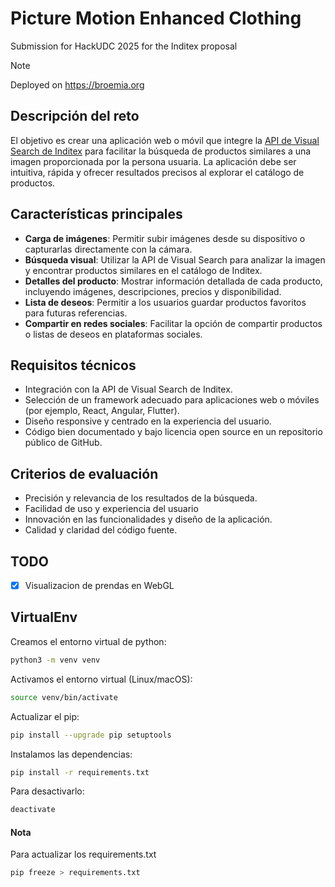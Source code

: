 # Picture Motion Enhanced Clothing

Submission for HackUDC 2025 for the Inditex proposal

> [!NOTE]
> Deployed on https://broemia.org

## Descripción del reto
El objetivo es crear una aplicación web o móvil que integre la [API de Visual Search de Inditex](https://developer.inditex.com/apimktplc/web/products/pubapimkt/protocols/REST/apis/visual-search/overview) para facilitar la búsqueda de productos similares a una imagen proporcionada por la persona usuaria. La aplicación debe ser intuitiva, rápida y ofrecer resultados precisos al explorar el catálogo de productos.

## Características principales
* **Carga de imágenes**: Permitir subir imágenes desde su dispositivo o capturarlas directamente con la cámara.
* **Búsqueda visual**: Utilizar la API de Visual Search para analizar la imagen y encontrar productos similares en el catálogo de Inditex.
* **Detalles del producto**: Mostrar información detallada de cada producto, incluyendo imágenes, descripciones, precios y disponibilidad.
* **Lista de deseos**: Permitir a los usuarios guardar productos favoritos para futuras referencias.
* **Compartir en redes sociales**: Facilitar la opción de compartir productos o listas de deseos en plataformas sociales.

## Requisitos técnicos
* Integración con la API de Visual Search de Inditex.
* Selección de un framework adecuado para aplicaciones web o móviles (por ejemplo, React, Angular, Flutter).
* Diseño responsive y centrado en la experiencia del usuario.
* Código bien documentado y bajo licencia open source en un repositorio público de GitHub.

## Criterios de evaluación
* Precisión y relevancia de los resultados de la búsqueda.
* Facilidad de uso y experiencia del usuario
* Innovación en las funcionalidades y diseño de la aplicación.
* Calidad y claridad del código fuente.

## TODO
- [x] Visualizacion de prendas en WebGL

## VirtualEnv

Creamos el entorno virtual de python:

```bash
python3 -m venv venv
```

Activamos el entorno virtual (Linux/macOS):

```bash
source venv/bin/activate
```

Actualizar el pip:

```bash
pip install --upgrade pip setuptools
```

Instalamos las dependencias:

```bash
pip install -r requirements.txt
```

Para desactivarlo:
```bash
deactivate
```

#### Nota

Para actualizar los requirements.txt

```bash
pip freeze > requirements.txt
```

